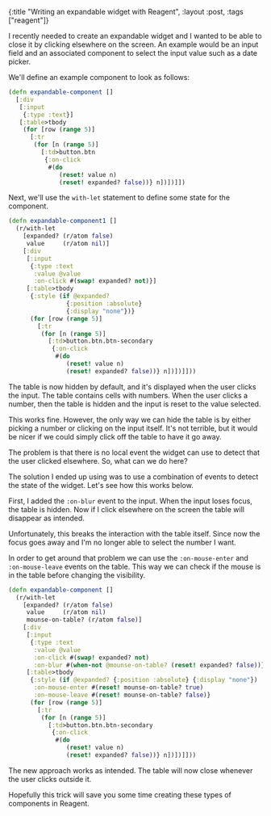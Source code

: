 {:title "Writing an expandable widget with Reagent", :layout :post, :tags ["reagent"]}

I recently needed to create an expandable widget and I wanted to be able to close it by clicking elsewhere on the screen. An example would be an input field and an associated component to select the input value such as a date picker.

We'll define an example component to look as follows:

```clojure
(defn expandable-component []
  [:div
   [:input
    {:type :text}]
   [:table>tbody      
    (for [row (range 5)]
      [:tr
       (for [n (range 5)]
         [:td>button.btn
          {:on-click
           #(do
              (reset! value n)
              (reset! expanded? false))} n])])]])
```

Next, we'll use the `with-let` statement to define some state for the component.

```clojure
(defn expandable-component1 []
  (r/with-let
    [expanded? (r/atom false)
     value     (r/atom nil)]
    [:div
     [:input
      {:type :text
       :value @value
       :on-click #(swap! expanded? not)}]
     [:table>tbody
      {:style (if @expanded?
                {:position :absolute}
                {:display "none"})}
      (for [row (range 5)]
        [:tr
         (for [n (range 5)]
           [:td>button.btn.btn-secondary
            {:on-click
             #(do
                (reset! value n)
                (reset! expanded? false))} n])])]]))
```

The table is now hidden by default, and it's displayed when the user clicks the input. The table contains cells with numbers. When the user clicks a number, then the table is hidden and the input is reset to the value selected.

This works fine. However, the only way we can hide the table is by either picking a number or clicking on the input itself. It's not terrible, but it would be nicer if we could simply click off the table to have it go away.

The problem is that there is no local event the widget can use to detect that the user clicked elsewhere. So, what can we do here?

The solution I ended up using was to use a combination of events to detect the state of the widget. Let's see how this works below.

First, I added the `:on-blur` event to the input. When the input loses focus, the table is hidden. Now if I click elsewhere on the screen the table will disappear as intended.

Unfortunately, this breaks the interaction with the table itself. Since now the focus goes away and I'm no longer able to select the number I want.

In order to get around that problem we can use the `:on-mouse-enter` and `:on-mouse-leave` events on the table. This way we can check if the mouse is in the table before changing the visibility.

```clojure
(defn expandable-component []
  (r/with-let
    [expanded? (r/atom false)
     value     (r/atom nil)
     mounse-on-table? (r/atom false)]
    [:div
     [:input
      {:type :text
       :value @value
       :on-click #(swap! expanded? not)
       :on-blur #(when-not @mounse-on-table? (reset! expanded? false))}]
     [:table>tbody
      {:style (if @expanded? {:position :absolute} {:display "none"})
       :on-mouse-enter #(reset! mounse-on-table? true)
       :on-mouse-leave #(reset! mounse-on-table? false)}
      (for [row (range 5)]
        [:tr
         (for [n (range 5)]
           [:td>button.btn.btn-secondary
            {:on-click
             #(do
                (reset! value n)
                (reset! expanded? false))} n])])]]))
```

The new approach works as intended. The table will now close whenever the user clicks outside it.

Hopefully this trick will save you some time creating these types of components in Reagent.





